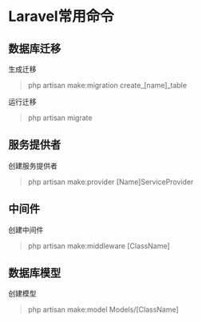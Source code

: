 # Laravel常用命令 #

## 数据库迁移 ##

生成迁移
> php artisan make:migration create_[name]_table

运行迁移
> php artisan migrate


## 服务提供者 ##

创建服务提供者
> php artisan make:provider [Name]ServiceProvider


## 中间件 ##

创建中间件
> php artisan make:middleware [ClassName]


## 数据库模型 ##

创建模型
> php artisan make:model Models/[ClassName]
